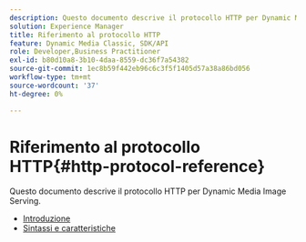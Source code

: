 ```yaml
---
description: Questo documento descrive il protocollo HTTP per Dynamic Media Image Serving.
solution: Experience Manager
title: Riferimento al protocollo HTTP
feature: Dynamic Media Classic, SDK/API
role: Developer,Business Practitioner
exl-id: b80d10a8-3b10-4daa-8559-dc36f7a54382
source-git-commit: 1ec8b59f442eb96c6c3f5f1405d57a38a86bd056
workflow-type: tm+mt
source-wordcount: '37'
ht-degree: 0%

---
```


# Riferimento al protocollo HTTP{#http-protocol-reference}

Questo documento descrive il protocollo HTTP per Dynamic Media Image Serving.

* [Introduzione](/help/aem-is-ir-api/is-api/http-ref/image-serving-api-ref/c-http-protocol-reference/c-introduction/c-introduction.md)
* [Sintassi e caratteristiche](/help/aem-is-ir-api/is-api/http-ref/image-serving-api-ref/c-http-protocol-reference/c-syntax-and-features/c-syntax-and-features.md)
